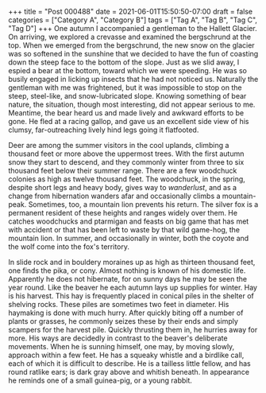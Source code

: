 +++
title = "Post 000488"
date = 2021-06-01T15:50:50-07:00
draft = false
categories = ["Category A", "Category B"]
tags = ["Tag A", "Tag B", "Tag C", "Tag D"]
+++
One autumn I accompanied a gentleman to the Hallett Glacier. On arriving, we explored a crevasse and examined the bergschrund at the top. When we emerged from the bergschrund, the new snow on the glacier was so softened in the sunshine that we decided to have the fun of coasting down the steep face to the bottom of the slope. Just as we slid away, I espied a bear at the bottom, toward which we were speeding. He was so busily engaged in licking up insects that he had not noticed us. Naturally the gentleman with me was frightened, but it was impossible to stop on the steep, steel-like, and snow-lubricated slope. Knowing something of bear nature, the situation, though most interesting, did not appear serious to me. Meantime, the bear heard us and made lively and awkward efforts to be gone. He fled at a racing gallop, and gave us an excellent side view of his clumsy, far-outreaching lively hind legs going it flatfooted.

Deer are among the summer visitors in the cool uplands, climbing a thousand feet or more above the uppermost trees. With the first autumn snow they start to descend, and they commonly winter from three to six thousand feet below their summer range. There are a few woodchuck colonies as high as twelve thousand feet. The woodchuck, in the spring, despite short legs and heavy body, gives way to _wanderlust_, and as a change from hibernation wanders afar and occasionally climbs a mountain-peak. Sometimes, too, a mountain lion prevents his return. The silver fox is a permanent resident of these heights and ranges widely over them. He catches woodchucks and ptarmigan and feasts on big game that has met with accident or that has been left to waste by that wild game-hog, the mountain lion. In summer, and occasionally in winter, both the coyote and the wolf come into the fox's territory.

In slide rock and in bouldery moraines up as high as thirteen thousand feet, one finds the pika, or cony. Almost nothing is known of his domestic life. Apparently he does not hibernate, for on sunny days he may be seen the year round. Like the beaver he each autumn lays up supplies for winter. Hay is his harvest. This hay is frequently placed in conical piles in the shelter of shelving rocks. These piles are sometimes two feet in diameter. His haymaking is done with much hurry. After quickly biting off a number of plants or grasses, he commonly seizes these by their ends and simply scampers for the harvest pile. Quickly thrusting them in, he hurries away for more. His ways are decidedly in contrast to the beaver's deliberate movements. When he is sunning himself, one may, by moving slowly, approach within a few feet. He has a squeaky whistle and a birdlike call, each of which it is difficult to describe. He is a tailless little fellow, and has round ratlike ears; is dark gray above and whitish beneath. In appearance he reminds one of a small guinea-pig, or a young rabbit.
